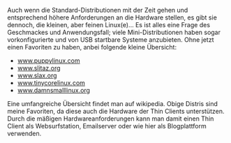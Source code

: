 Auch wenn die Standard-Distributionen mit der Zeit gehen und entsprechend höhere Anforderungen an die Hardware stellen, es gibt sie dennoch, die kleinen, aber feinen Linux(e)...
Es ist alles eine Frage des Geschmackes und Anwendungsfall; viele Mini-Distributionen haben sogar vorkonfigurierte und von USB startbare Systeme anzubieten. Ohne jetzt einen Favoriten zu haben, anbei folgende kleine Übersicht:
- www.puppylinux.com
- www.slitaz.org
- www.slax.org
- www.tinycorelinux.com
- www.damnsmalllinux.org

Eine umfangreiche Übersicht findet man auf wikipedia. Obige Distris sind meine Favoriten, da diese auch die Hardware der Thin Clients unterstützen. Durch die mäßigen Hardwareanforderungen kann man damit einen Thin Client als Websurfstation, Emailserver oder wie hier als Blogplattform verwenden.
[^1]: Mittlerweile sind obige Distris in die Jahre gekommen 
